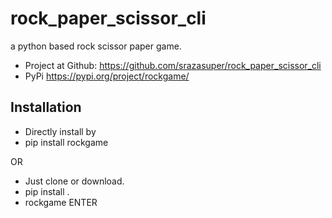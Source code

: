 # rock_paper_scissor_cli
a python based rock scissor paper game.
- Project at Github: https://github.com/srazasuper/rock_paper_scissor_cli
- PyPi https://pypi.org/project/rockgame/
## Installation
- Directly install by
- pip install rockgame

OR
- Just clone or download.
- pip install .
- rockgame ENTER